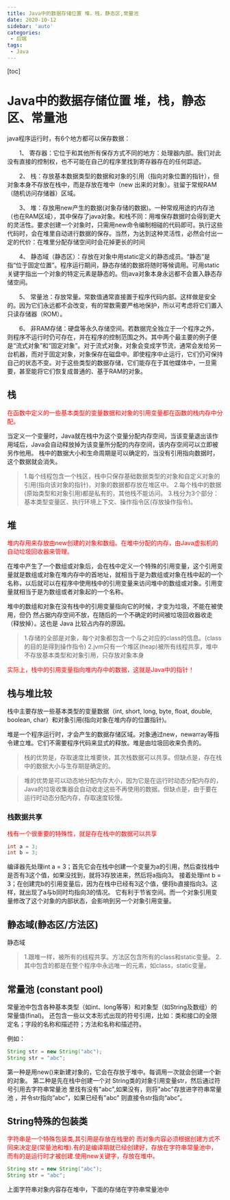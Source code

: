 ```yaml
---
title: Java中的数据存储位置 堆，栈，静态区,常量池
date: 2020-10-12
sidebar: 'auto'
categories: 
 - 后端
tags:
 - Java
---
```


[toc]

# Java中的数据存储位置 堆，栈，静态区、常量池

java程序运行时，有6个地方都可以保存数据：

　　1、 寄存器：它位于和其他所有保存方式不同的地方：处理器内部。我们对此没有直接的控制权，也不可能在自己的程序里找到寄存器存在的任何踪迹。

　　2、 栈：存放基本数据类型的数据和对象的引用（指向对象位置的指针），但对象本身不存放在栈中，而是存放在堆中（new 出来的对象）。驻留于常规RAM（随机访问存储器）区域。

　　3、 堆：存放用new产生的数据(对象存储的数据)。一种常规用途的内存池（也在RAM区域），其中保存了java对象。和栈不同：用堆保存数据时会得到更大的灵活性。要求创建一个对象时，只需用new命令编制相碰的代码即可。执行这些代码时，会在堆里自动进行数据的保存。当然，为达到这种灵活性，必然会付出一定的代价：在堆里分配存储空间时会花掉更长的时间

　　4、 静态域（静态区）：存放在对象中用static定义的静态成员。“静态”是指“位于固定位置”。程序运行期间，静态存储的数据将随时等候调用。可用static关键字指出一个对象的特定元素是静态的。但java对象本身永远都不会置入静态存储空间。

　　5、 常量池：存放常量。常数值通常直接置于程序代码内部。这样做是安全的。因为它们永远都不会改变，有的常数需要严格地保护，所以可考虑将它们置入只读存储器（ROM）。

　　6、 非RAM存储：硬盘等永久存储空间。若数据完全独立于一个程序之外，则程序不运行时仍可存在，并在程序的控制范围之外。其中两个最主要的例子便是“流式对象”和“固定对象”。对于流式对象，对象会变成字节流，通常会发给另一台机器，而对于固定对象，对象保存在磁盘中。即使程序中止运行，它们仍可保持自己的状态不变。对于这些类型的数据存储，它们能存在于其他媒体中，一旦需要，甚至能将它们恢复成普通的、基于RAM的对象。


## 栈

<span style="color: red;">在函数中定义的一些基本类型的变量数据和对象的引用变量都在函数的栈内存中分配。</span>

当定义一个变量时，Java就在栈中为这个变量分配内存空间，当该变量退出该作用域后，Java会自动释放掉为该变量所分配的内存空间，该内存空间可以立即被另作他用。
栈中的数据大小和生命周期是可以确定的，当没有引用指向数据时，这个数据就会消失。

>1.每个线程包含一个栈区，栈中只保存基础数据类型的对象和自定义对象的引用(指向该对象的指针)，对象的数据都存放在堆区中。
>2.每个栈中的数据(原始类型和对象引用)都是私有的，其他栈不能访问。 
>3.栈分为3个部分：基本类型变量区、执行环境上下文、操作指令区(存放操作指令)。

## 堆

<span style="color: red;">堆内存用来存放由new创建的对象和数组。在堆中分配的内存，由Java虚拟机的自动垃圾回收器来管理。</span>

在堆中产生了一个数组或对象后，会在栈中定义一个特殊的引用变量，这个引用变量就是数组或对象在堆内存中的首地址，就相当于是为数组或对象在栈中起的一个名称，以后就可以在程序中使用栈中的引用变量来访问堆中的数组或对象。引用变量就相当于是为数组或者对象起的一个名称。

堆中的数组和对象在没有栈中的引用变量指向它的时候，才变为垃圾，不能在被使用，但仍 然占据内存空间不放，在随后的一个不确定的时间被垃圾回收器收走（释放掉）。这也是 Java 比较占内存的原因。

>1.存储的全部是对象，每个对象都包含一个与之对应的class的信息。(class的目的是得到操作指令) 
>2.jvm只有一个堆区(heap)被所有线程共享，堆中不存放基本类型和对象引用，只存放对象本身　

<span style="color: red;">实际上，栈中的引用变量指向堆内存中的数据，这就是Java中的指针！</span>

## 栈与堆比较

栈中主要存放一些基本类型的变量数据（int, short, long, byte, float, double, boolean, char）和对象引用(指向对象在堆内存的位置指针)。

堆是一个程序运行时，才会产生的数据存储区域。对象通过new，newarray等指令建立堆。它们不需要程序代码来显式的释放。堆是由垃圾回收来负责的。

>栈的优势是，存取速度比堆要快，其次栈数据可以共享。但缺点是，存在栈中的数据大小与生存期是确定的。

>堆的优势是可以动态地分配内存大小，因为它是在运行时动态分配内存的，Java的垃圾收集器会自动收走这些不再使用的数据。但缺点是，由于要在运行时动态分配内存，存取速度较慢。

### 栈数据共享

<span style="color: red;">栈有一个很重要的特殊性，就是存在栈中的数据可以共享</span>

```java
int a = 3;
int b = 3;
```
编译器先处理int a = 3；首先它会在栈中创建一个变量为a的引用，然后查找栈中是否有3这个值，如果没找到，就将3存放进来，然后将a指向3。
接着处理int b = 3；在创建完b的引用变量后，因为在栈中已经有3这个值，便将b直接指向3。这样，就出现了a与b同时均指向3的情况。
它有利于节省空间。而一个对象引用变量修改了这个对象的内部状态，会影响到另一个对象引用变量。

## 静态域(静态区/方法区)

静态域 
>1.跟堆一样，被所有的线程共享。方法区包含所有的class和static变量。 
>2.其中包含的都是在整个程序中永远唯一的元素，如class，static变量。

## 常量池 (constant pool)

常量池中包含各种基本类型（如int、long等等）和对象型（如String及数组）的常量值(final)。
还包含一些以文本形式出现的符号引用，比如：类和接口的全限定名；字段的名称和描述符；方法和名称和描述符。

例如：

```java
String str = new String("abc");
String str = "abc";
```

第一种是用new()来新建对象的，它会在存放于堆中。每调用一次就会创建一个新的对象。
第二种是先在栈中创建一个对 String类的对象引用变量str，然后通过符号引用去字符串常量池 里找有没有"abc",如果没有，则将"abc"存放进字符串常量池 ，并令str指向”abc”，如果已经有”abc” 则直接令str指向“abc”。

## String特殊的包装类

<span style="color: red;">字符串是一个特殊包装类,其引用是存放在栈里的
而对象内容必须根据创建方式不同来决定是(常量池和堆).有的是编译期就已经创建好，存放在字符串常量池中，而有的是运行时才被创建.使用new关键字，存放在堆中。</span>

```java
String str = new String("abc");
String str = "abc";
```
上面字符串对象内容存在堆中，下面的存储在字符串常量池中